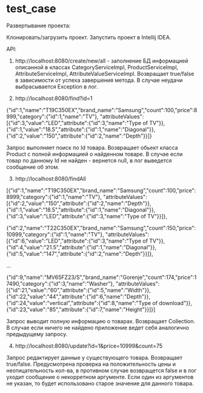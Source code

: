 # test_case

Развертывание проекта: 

Клонировать/загрузить проект.
Запустить проект в Intellij IDEA.

API:

1. http://localhost:8080/create/new/all - заполнение БД информацией описанной в классах CategoryServiceImpl, ProductServiceImpl,
AttributeServiceImpl, AttributeValueServiceImpl. Возвращает true/false в зависимости от успеха завершения метода. В случае неудачи
выбрасывается Exception в лог.

2. http://localhost:8080/find?id=1

{"id":1,"name":"T19C350EX","brand_name":"Samsung","count":100,"price":8999,"category":{"id":1,"name":"TV"},
"attributeValues":[{"id":3,"value":"LED","attribute":{"id":3,"name":"Type of TV"}},
{"id":1,"value":"18.5","attribute":{"id":1,"name":"Diagonal"}},
{"id":2,"value":"150","attribute":{"id":2,"name":"Depth"}}]}

Запрос выполняет поиск по Id товара. Возвращает обьект класса Product с полной информацией о найденном товаре.
В случае если товар по данному Id не найден - вернется null, в лог выведется сообщение об этом.

3. http://localhost:8080/findAll

[{"id":1,"name":"T19C350EX","brand_name":"Samsung","count":100,"price":8999,"category":{"id":1,"name":"TV"},
"attributeValues":[{"id":2,"value":"150","attribute":{"id":2,"name":"Depth"}},
{"id":1,"value":"18.5","attribute":{"id":1,"name":"Diagonal"}},
{"id":3,"value":"LED","attribute":{"id":3,"name":"Type of TV"}}]},

{"id":2,"name":"T22C350EX","brand_name":"Samsung","count":150,"price":10999,"category":{"id":1,"name":"TV"},
"attributeValues":[{"id":6,"value":"LED","attribute":{"id":3,"name":"Type of TV"}},
{"id":4,"value":"21.5","attribute":{"id":1,"name":"Diagonal"}},
{"id":5,"value":"147","attribute":{"id":2,"name":"Depth"}}]},

...

{"id":9,"name":"MV65FZ23/S","brand_name":"Gorenje","count":174,"price":17490,"category":{"id":3,"name":"Washer"},
"attributeValues":[{"id":21,"value":"60","attribute":{"id":5,"name":"Width"}},
{"id":22,"value":"44","attribute":{"id":6,"name":"Depth"}},
{"id":24,"value":"vertical","attribute":{"id":8,"name":"Type of download"}},
{"id":23,"value":"85","attribute":{"id":7,"name":"Height"}}]}]

Запрос выводит полную информацию о товарах. Возвращает Collection<Product>. В случае если ничего не найдено приложение ведет себя
аналогично предыдущему запросу.

4. http://localhost:8080/update?id=1&price=10999&count=75

Запрос редактирует данные у существующего товара. Возвращает true/false. Предусмотрена проверка на положительность цены
и неотицательность кол-ва, в противном случае возвращется false и в лог уходит сообщение о некорретном аргументе. Если один из 
аргументов не указан, то будет использовано старое значение для данного товара.

